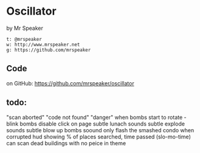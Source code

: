 # Oscillator

by Mr Speaker

    t: @mrspeaker
    w: http://www.mrspeaker.net
    g: https://github.com/mrspeaker

## Code

on GitHub: https://github.com/mrspeaker/oscillator

## todo:

"scan aborted"
"code not found"
"danger" when bombs start to rotate - blink bombs
disable click on page
subtle lunach sounds
subtle explode sounds
subtle blow up bombs soound
only flash the smashed condo when corrupted
hud showing % of places searched, time passed (slo-mo-time)
can scan dead buildings with no peice in theme
